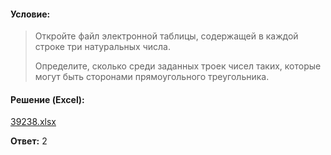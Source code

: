 #### Условие:
> Откройте файл электронной таблицы, содержащей в каждой строке три натуральных числа.
> 
> Определите, сколько среди заданных троек чисел таких, которые могут быть сторонами прямоугольного треугольника.

#### Решение (Excel):
[39238.xlsx](https://github.com/Thundiverter/infege2022/files/8053417/39238.xlsx)


**Ответ:** 2
